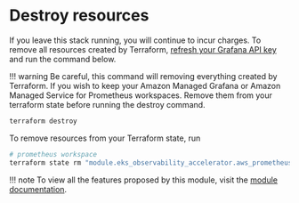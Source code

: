 # Destroy resources

If you leave this stack running, you will continue to incur charges. To remove all resources
created by Terraform, [refresh your Grafana API key](https://aws-observability.github.io/terraform-aws-observability-accelerator/eks/#6-grafana-api-key) and run the command below.

!!! warning
    Be careful, this command will removing everything created by Terraform. If you wish
    to keep your Amazon Managed Grafana or Amazon Managed Service for Prometheus workspaces. Remove them
    from your terraform state before running the destroy command.

```bash
terraform destroy
```

To remove resources from your Terraform state, run

```bash
# prometheus workspace
terraform state rm "module.eks_observability_accelerator.aws_prometheus_workspace.this[0]"
```

!!! note
    To view all the features proposed by this module,
    visit the [module documentation](https://github.com/aws-observability/terraform-aws-observability-accelerator/tree/main/modules/eks-monitoring).
